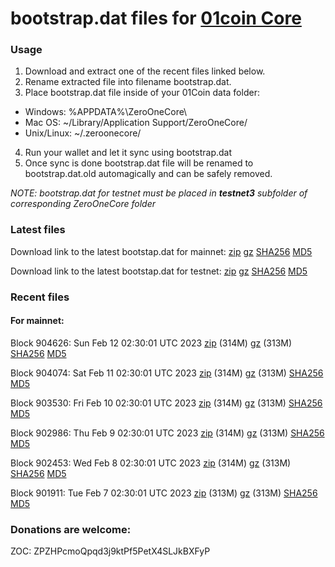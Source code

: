 # bootstrap.dat files for [01coin Core](https://01coin.io)

### Usage

1. Download and extract one of the recent files linked below.
2. Rename extracted file into filename bootstrap.dat.
3. Place bootstrap.dat file inside of your 01Coin data folder:
 - Windows: %APPDATA%\ZeroOneCore\
 - Mac OS: ~/Library/Application Support/ZeroOneCore/
 - Unix/Linux: ~/.zeroonecore/
4. Run your wallet and let it sync using bootstrap.dat
5. Once sync is done bootstrap.dat file will be renamed to bootstrap.dat.old automagically and can be safely removed.

_NOTE: bootstrap.dat for testnet must be placed in **testnet3** subfolder of corresponding ZeroOneCore folder_

### Latest files
Download link to the latest bootstap.dat for mainnet: [zip](https://files.01coin.io/mainnet/bootstrap.dat.zip) [gz](https://files.01coin.io/mainnet/bootstrap.dat.tar.gz) [SHA256](https://files.01coin.io/mainnet/sha256.txt) [MD5](https://files.01coin.io/mainnet/md5.txt)

Download link to the latest bootstap.dat for testnet: [zip](https://files.01coin.io/testnet/bootstrap.dat.zip) [gz](https://files.01coin.io/testnet/bootstrap.dat.tar.gz) [SHA256](https://files.01coin.io/testnet/sha256.txt) [MD5](https://files.01coin.io/testnet/md5.txt)

### Recent files

#### For mainnet:

Block 904626: Sun Feb 12 02:30:01 UTC 2023 [zip](https://files.01coin.io/mainnet/2023-02-12/bootstrap.dat.zip) (314M) [gz](https://files.01coin.io/mainnet/2023-02-12/bootstrap.dat.tar.gz) (313M) [SHA256](https://files.01coin.io/mainnet/2023-02-12/sha256.txt) [MD5](https://files.01coin.io/mainnet/2023-02-12/md5.txt)

Block 904074: Sat Feb 11 02:30:01 UTC 2023 [zip](https://files.01coin.io/mainnet/2023-02-11/bootstrap.dat.zip) (314M) [gz](https://files.01coin.io/mainnet/2023-02-11/bootstrap.dat.tar.gz) (313M) [SHA256](https://files.01coin.io/mainnet/2023-02-11/sha256.txt) [MD5](https://files.01coin.io/mainnet/2023-02-11/md5.txt)

Block 903530: Fri Feb 10 02:30:01 UTC 2023 [zip](https://files.01coin.io/mainnet/2023-02-10/bootstrap.dat.zip) (314M) [gz](https://files.01coin.io/mainnet/2023-02-10/bootstrap.dat.tar.gz) (313M) [SHA256](https://files.01coin.io/mainnet/2023-02-10/sha256.txt) [MD5](https://files.01coin.io/mainnet/2023-02-10/md5.txt)

Block 902986: Thu Feb  9 02:30:01 UTC 2023 [zip](https://files.01coin.io/mainnet/2023-02-09/bootstrap.dat.zip) (314M) [gz](https://files.01coin.io/mainnet/2023-02-09/bootstrap.dat.tar.gz) (313M) [SHA256](https://files.01coin.io/mainnet/2023-02-09/sha256.txt) [MD5](https://files.01coin.io/mainnet/2023-02-09/md5.txt)

Block 902453: Wed Feb  8 02:30:01 UTC 2023 [zip](https://files.01coin.io/mainnet/2023-02-08/bootstrap.dat.zip) (314M) [gz](https://files.01coin.io/mainnet/2023-02-08/bootstrap.dat.tar.gz) (313M) [SHA256](https://files.01coin.io/mainnet/2023-02-08/sha256.txt) [MD5](https://files.01coin.io/mainnet/2023-02-08/md5.txt)

Block 901911: Tue Feb  7 02:30:01 UTC 2023 [zip](https://files.01coin.io/mainnet/2023-02-07/bootstrap.dat.zip) (313M) [gz](https://files.01coin.io/mainnet/2023-02-07/bootstrap.dat.tar.gz) (313M) [SHA256](https://files.01coin.io/mainnet/2023-02-07/sha256.txt) [MD5](https://files.01coin.io/mainnet/2023-02-07/md5.txt)


### Donations are welcome:

ZOC: ZPZHPcmoQpqd3j9ktPf5PetX4SLJkBXFyP
